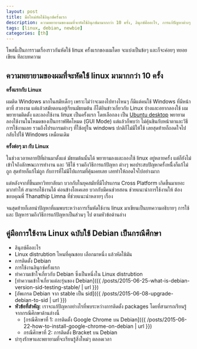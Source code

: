 ```yaml
---
layout: post
title: มือใหม่หัดใช้ลินุกซ์ครั้งแรก
description: ความพยายามของผมที่จะหัดใช้ลินุกซ์มามากกว่า 10 ครั้ง, ลินุกซ์คืออะไร, การแก้ปัญหาต่างๆ, Linux distrubtion, Debian, การบำรุงรักษา
tags: [linux, debian, newbie]
categories: [th]
---
```


โพสนี้เป็นการรวมเรื่องราวกันหัดใช้ linux ครั้งแรกของผมโดย จะแบ่งเป็นข้อๆ และก็จะค่อยๆ ทยอยเขียน
ทีละบทความ

## ความพยายามของผมที่จะหัดใช้ linux มามากกว่า 10 ครั้ง

**ครั้งแรกกับ Linux**

ผมติด Windows มากในสมัยเด็กๆ เพราะไม่ว่าจะมองไปทางไหนๆ ก็มีแต่คนใช้ Windows ที่มีหน้าตาที่
สวยงาม แต่แล้วสมัยตอนอยู่เรียนมัธยมต้น ก็ได้ยินข่าวเกี่ยวกับ Linux บ้างและอยากลองใช้ ผมพยายามติดตั้ง
และลองใช้งาน linux เป็นครั้งแรก โดยเลือกลง
เป็น [Ubuntu desktop](http://www.ubuntu.com/download/desktop)
พยายามลองใช้งานในโหมดของเป็นกราฟฟิคโหมด (GUI Mode) แต่แล้วก็พบว่า ไม่คุ้นชินกับหน้าตาและวิธี
การใช้งานเลย รวมถึงโปรแกรมต่างๆ ที่ใช้อยู่ใน windows ปกติก็ไม่มีให้ใช้ เลยสุดท้ายก็ถอดใจไปกลับไปใช้
Windows เหมือนเดิม

**ครั้งต่อๆ มา กับ Linux**

ในช่วงเวลาหลายปีที่ผ่านมาตั้งแต่ มัธยมต้นนั้นได้ พยายามลงและลองใช้ linux อยู่หลายครั้ง แต่ก็ยังไม่
เข้าใจถึงลักษณะการทำงาน และ วิธีใช้ รวมถึงวิธีการแก้ปัญหา ต่างๆ พอประสบปัญหาครั้งหนึี่งก็แก้ไม่ถูก
สุดท้ายก็แก้ไม่ถูก กับการที่ไม่มีโปแกรมที่คุ้นเคยเลย เลยทำให้ถอดใจไปอย่างมาก

แต่หลังจากที่ขึ้นมหาวิทยาลัยมา บวกกับในยุคสมัยที่มีโปรแกรม Cross Platform เกิดขึ้นมาเยอะมากทำให้
สามารถใช้งานได้ ค่อนข้างโอเคเลย บวกกับมีคนช่วยสอน ช่วยแนะนำการใช้งานให้ ต้องขอบคุณพี่
Thanathip Limna ที่ช่วยแนะนำหลายๆ เรื่อง

จนสุดท้ายก็เลยนำปัญหาที่ผมพบระหว่างการเริ่มหัดใช้งาน linux มาเขียนเป็นบทความอธิบายๆ การใช้ และ
ปัญหารวมถึงวิธีการแก้ปัญหาเป็นส่วนๆ ไป ตามหัวข้อด้านล่าง

## คู่มือการใช้งาน Linux ฉบับใช้ Debian เป็นกรณีศึกษา
- ลินุกซ์คืออะไร
- Linux distrubtion ไหนที่คุณชอบ เลือกมาหนึ่ง แล้วหัดใช้มัน
- การติดตั้ง Debian
- การใช้งานลินุกซ์ครั้งแรก
- ทำความเข้าใจเกี่ยวกับ Debian ซึ่งเป็นหนึ่งใน Linux distrubtion
- [ทำความเข้าใจเกี่ยวแต่ละรุ่นของ Debian]({{ /posts/2015-06-25-what-is-debian-version-sid-testing-stable/ | url }})
- [อัพเกรด Debian จาก stable เป็น sid]({{ /posts/2015-06-08-upgrade-debian-to-sid | url  }})
- **หัวข้อที่สำคัญ**: เราจะแก้ปัญหาอย่างไรที่พบระหว่างการติดตั้ง packages โดยที่สามารถเรียนรู้จากกรณีศึกษาด้านล่างนี้
    - [กรณีศึกษาที่ 1: การติดตั้ง Google Chrome บน Debian]({{ /posts/2015-06-22-how-to-install-google-chrome-on-debian | url }})
    - กรณีศึกษาที่ 2: การติดตั้ง Bracket บน Debian
- บำรุงรักษาและพยายามที่จะเรียนรู้สิ่งใหม่ๆ ตลอดเวลา


